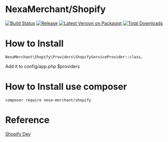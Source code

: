 # NexaMerchant/Shopify

[![Build Status](https://github.com/NexaMerchant/shopify/workflows/Laravel/badge.svg)](https://github.com/NexaMerchant/shopify)
[![Release](https://img.shields.io/github/release/NexaMerchant/shopify.svg?style=flat-square)](https://github.com/NexaMerchant/shopify/releases)
[![Latest Version on Packagist](https://img.shields.io/packagist/v/Nexa-Merchant/shopify.svg?style=flat-square)](https://packagist.org/packages/Nexa-Merchant/shopify)
[![Total Downloads](https://img.shields.io/packagist/dt/Nexa-Merchant/shopify.svg?style=flat-square)](https://packagist.org/packages/Nexa-Merchant/shopify)

# How to Install


```
NexaMerchant\Shopify\Providers\ShopifyServiceProvider::class,
```
Add it to config/app.php $providers

# How to Install use composer

```
composer require nexa-merchant/shopify
```

# Reference
[Shopify Dev](https://shopify.dev/docs/admin-api/rest/reference)